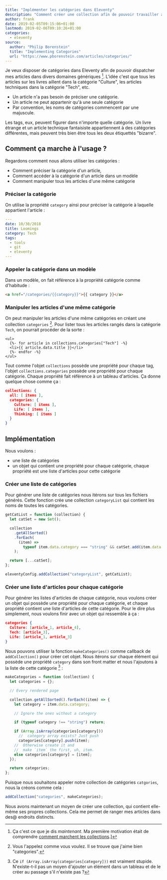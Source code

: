 ```yaml
---
title: "Implémenter les catégories dans Eleventy"
description: "Comment créer une collection afin de pouvoir travailler avec des catégories dans le générateur Eleventy."
author: frank
date: 2019-02-05T09:15:06+01:00
lastmod: 2019-02-06T09:10:26+01:00
categories:
  - eleventy
source:
  author: "Philip Borenstein"
  title: "Implementing Categories"
  url: "https://www.pborenstein.com/articles/categories/"
---
```

Je veux disposer de catégories dans Eleventy afin de pouvoir dispatcher
mes articles dans divers domaines génériques [^1]. L'idée c'est que tous les
articles sur les livres aillent dans la catégorie "Culture", les articles
techniques dans la catégorie "Tech", etc.

- Un article n'a pas besoin de préciser une catégorie.
- Un article ne peut appartenir qu'à une seule catégorie
- Par convention, les noms de catégories commencent par une majuscule.

Les tags, eux, peuvent figurer dans n'importe quelle catégorie. Un livre
étrange et un article technique fantaisiste appartiennent à des
catégories différentes, mais peuvent très bien être tous les deux étiquettés "bizarre".

## Comment ça marche à l'usage ?

Regardons comment nous allons utiliser les catégories :

- Comment préciser la catégorie d'un article,
- Comment accéder à la catégorie d'un article dans un modèle
- Comment manipuler tous les articles d'une même catégorie

### Préciser la catégorie

On utilise la propriété `category` ainsi pour préciser la catégorie à laquelle
appartient l'article :

```yaml
---
date: 10/30/2018
title: Loomings
category: Tech
tags:
  - tools
  - git
  - eleventy
---

```

### Appeler la catégorie dans un modèle

Dans un modèle, on fait référence à la propriété catégorie comme d'habitude :

```html
<a href="/categories/{{category}}">{{ category }}</a>
```

### Manipuler les articles d'une même catégorie

On peut manipuler les articles d'une même catégories en créant une collection `categories` [^2].
Pour lister tous les articles rangés dans la catégorie `Tech`, on pourrait procéder de la sorte :

```twig
<ul>
  {%- for article in collections.categories["Tech"] -%}
  <li>{{ article.data.title }}</li>
  {%- endfor -%}
</ul>
```

Tout comme l'objet `collections` possède une propriété pour chaque tag, l'objet
`collections.categories` possède une propriété pour chaque catégorie.
Chaque propriété fait référence à un tableau d'articles. Ça donne quelque chose comme ça :

```json
collections: {
  all: [ items ],
  categories: {
    Culture: [ items ],
    Life: [ items ],
    Thinking: [ items ]
  }
}
```

## Implémentation

Nous voulons :

- une liste de catégories
- un objet qui contient une propriété pour chaque catégorie, chaque propriété est une liste d'articles pour cette catégorie

### Créer une liste de catégories

Pour générer une liste de catégories nous itérons sur tous les fichiers générés.
Cette fonction crée une collection `categoryList` qui contient les noms de toutes les catégories.

```js
getCatList = function (collection) {
  let catSet = new Set();

  collection
    .getAllSorted()
    .forEach(
      (item) =>
        typeof item.data.category === "string" && catSet.add(item.data.category)
    );

  return [...catSet];
};

eleventyConfig.addCollection("categoryList", getCatList);
```

### Créer une liste d'articles pour chaque catégorie

Pour générer les listes d'articles de chaque catégorie, nous voulons créer un objet qui possède une propriété pour chaque catégorie, et chaque propriété contient une liste d'articles de cette catégorie. Pour le dire plus simplement, nous voulons finir avec un objet qui ressemble à ça :

```json
categories {
  Culture: [article_1, article_4],
  Tech: [article_3],
  Life: [article_1, article_3]
}
```

Nous pouvons utiliser la fonction `makeCategories()` comme callback de `addCollection()` pour créer cet objet. Nous itérons sur chaque élément qui possède une propriété `category` dans son front matter et nous l'ajoutons à la liste de cette catégorie [^explication] :

```js
makeCategories = function (collection) {
  let categories = {};

  // Every rendered page

  collection.getAllSorted().forEach((item) => {
    let category = item.data.category;

    // Ignore the ones without a category

    if (typeof category !== "string") return;

    if (Array.isArray(categories[category]))
      //  category array exists? Just push
      categories[category].push(item);
    //  Otherwise create it and
    //  make `item` the first, uh, item.
    else categories[category] = [item];
  });

  return categories;
};
```

Puisque nous souhaitons appeler notre collection de catégories `catgories`, nous la créons comme cela :

```js
addCollection("categories", makeCategories);
```

Nous avons maintenant un moyen de créer une collection, qui contient elle-même ses propres collections. Cela me permet de ranger mes articles dans des@ endroits distincts.

[^1]: Ça c'est ce que je dis _maintenant_. Ma première motivation était de comprendre [comment marchent les collections](page:post/les-collections-dans-eleventy).]
[^2]: Vous l'appelez comme vous voulez. Il se trouve que j'aime bien "categories".
[^explication]: Ce `if (Array.isArray(categories[category]))` est vraiment stupide. N'existe-t-il pas un moyen d'ajouter un élément dans un tableau et de le créer au passage s'il n'existe pas ?
